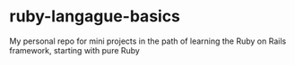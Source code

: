 # ruby-langague-basics
My personal repo for mini projects in the path of learning the Ruby on Rails framework, starting with pure Ruby
